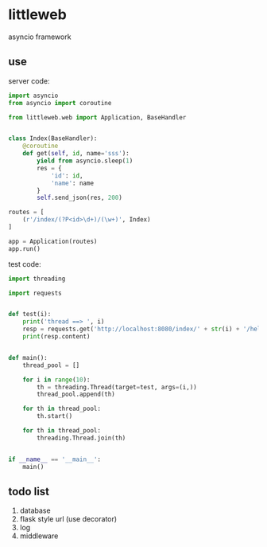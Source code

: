 # littleweb
asyncio framework

## use
server code:

```python
import asyncio
from asyncio import coroutine

from littleweb.web import Application, BaseHandler


class Index(BaseHandler):
    @coroutine
    def get(self, id, name='sss'):
        yield from asyncio.sleep(1)
        res = {
            'id': id,
            'name': name
        }
        self.send_json(res, 200)

routes = [
    (r'/index/(?P<id>\d+)/(\w+)', Index)
]

app = Application(routes)
app.run()

```

test code:

```python
import threading

import requests


def test(i):
    print('thread ==> ', i)
    resp = requests.get('http://localhost:8080/index/' + str(i) + '/hello')
    print(resp.content)


def main():
    thread_pool = []

    for i in range(10):
        th = threading.Thread(target=test, args=(i,))
        thread_pool.append(th)

    for th in thread_pool:
        th.start()

    for th in thread_pool:
        threading.Thread.join(th)


if __name__ == '__main__':
    main()

```

## todo list

1. database
2. flask style url (use decorator)
3. log
4. middleware